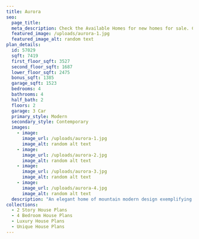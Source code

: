 ```yaml
---
title: Aurora
seo:
  page_title:
  meta_description: Check the Available Homes for new homes for sale. Constructed with quality craftmanship and materials in Green Bay, Wisconsin.
  featured_image: /uploads/aurora-1.jpg
  featured_image_alt: random text
plan_details:
  id: 57029
  sqft: 7419
  first_floor_sqft: 3527
  second_floor_sqft: 1687
  lower_floor_sqft: 2475
  bonus_sqft: 1385
  garage_sqft: 1523
  bedrooms: 4
  bathrooms: 4
  half_bath: 2
  floors: 2
  garage: 3 Car
  primary_style: Modern
  secondary_style: Contemporary
  images:
    - image:
      image_url: /uploads/aurora-1.jpg
      image_alt: random alt text
    - image:
      image_url: /uploads/aurora-2.jpg
      image_alt: random alt text
    - image:
      image_url: /uploads/aurora-3.jpg
      image_alt: random alt text
    - image:
      image_url: /uploads/aurora-4.jpg
      image_alt: random alt text
  description: "An elegant home of mountain modern design exemplifying the fusion of the clean crisp linear look of a very modern design into a mountainous environment. Soaring expanse of glass and natural reclaimed wood allows the homeowner the open living environmement sought after by most of today's homebuyers. Additionally, many very private spaces are incorporated within the design for the separation of lifestyles for each person of the family's individual requirements. There is even a safe room incorporated in the home for the safety of the family. Simply stated, an amazing statement of the homeowners lifestyle and status statement."
collections:
  - 2 Story House Plans
  - 4 Bedroom House Plans
  - Luxury House Plans
  - Unique House Plans
---
```

